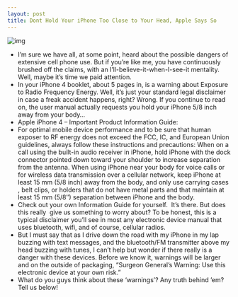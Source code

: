 ```yaml
---
layout: post
title: Dont Hold Your iPhone Too Close to Your Head, Apple Says So
---
```

![img](http://media.idownloadblog.com/wp-content/uploads/2011/03/radiation.png)
* I’m sure we have all, at some point, heard about the possible dangers of extensive cell phone use. But if you’re like me, you have continuously brushed off the claims, with an I’ll-believe-it-when-I-see-it mentality. Well, maybe it’s time we paid attention.
* In your iPhone 4 booklet, about 5 pages in, is a warning about Exposure to Radio Frequency Energy. Well, it’s just your standard legal disclaimer in case a freak accident happens, right? Wrong. If you continue to read on, the user manual actually requests you hold your iPhone 5/8 inch away from your body…
* Apple iPhone 4 – Important Product Information Guide:
* For optimal mobile device performance and to be sure that human exposer to RF energy does not exceed the FCC, IC, and European Union guidelines, always follow these instructions and precautions: When on a call using the built-in audio receiver in iPhone, hold iPhone with the dock connector pointed down toward your shoulder to increase separation from the antenna. When using iPhone near your body for voice calls or for wireless data transmission over a cellular network, keep iPhone at least 15 mm (5/8 inch) away from the body, and only use carrying cases , belt clips, or holders that do not have metal parts and that maintain at least 15 mm (5/8″) separation between iPhone and the body.
* Check out your own Information Guide for yourself.  It’s there. But does this really  give us something to worry about? To be honest, this is a typical disclaimer you’ll see in most any electronic device manual that uses bluetooth, wifi, and of course, cellular radios.
* But I must say that as I drive down the road with my iPhone in my lap buzzing with text messages, and the bluetooth/FM transmitter above my head buzzing with tunes, I can’t help but wonder if there really is a danger with these devices. Before we know it, warnings will be larger and on the outside of packaging, “Surgeon General’s Warning: Use this electronic device at your own risk.”
* What do you guys think about these ‘warnings’? Any truth behind ’em? Tell us below!

